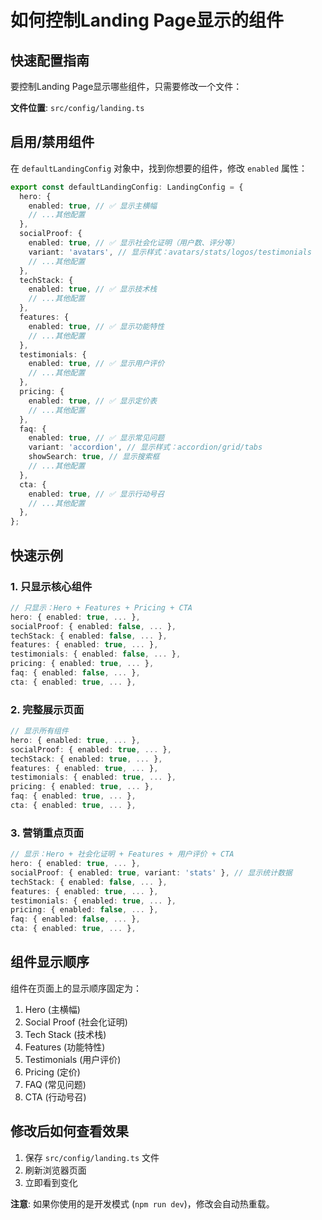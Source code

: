 # 如何控制Landing Page显示的组件

## 快速配置指南

要控制Landing Page显示哪些组件，只需要修改一个文件：

**文件位置**: `src/config/landing.ts`

## 启用/禁用组件

在 `defaultLandingConfig` 对象中，找到你想要的组件，修改 `enabled` 属性：

```typescript
export const defaultLandingConfig: LandingConfig = {
  hero: {
    enabled: true, // ✅ 显示主横幅
    // ...其他配置
  },
  socialProof: {
    enabled: true, // ✅ 显示社会化证明（用户数、评分等）
    variant: 'avatars', // 显示样式：avatars/stats/logos/testimonials
    // ...其他配置
  },
  techStack: {
    enabled: true, // ✅ 显示技术栈
    // ...其他配置
  },
  features: {
    enabled: true, // ✅ 显示功能特性
    // ...其他配置
  },
  testimonials: {
    enabled: true, // ✅ 显示用户评价
    // ...其他配置
  },
  pricing: {
    enabled: true, // ✅ 显示定价表
    // ...其他配置
  },
  faq: {
    enabled: true, // ✅ 显示常见问题
    variant: 'accordion', // 显示样式：accordion/grid/tabs
    showSearch: true, // 显示搜索框
    // ...其他配置
  },
  cta: {
    enabled: true, // ✅ 显示行动号召
    // ...其他配置
  },
};
```

## 快速示例

### 1. 只显示核心组件

```typescript
// 只显示：Hero + Features + Pricing + CTA
hero: { enabled: true, ... },
socialProof: { enabled: false, ... },
techStack: { enabled: false, ... },
features: { enabled: true, ... },
testimonials: { enabled: false, ... },
pricing: { enabled: true, ... },
faq: { enabled: false, ... },
cta: { enabled: true, ... },
```

### 2. 完整展示页面

```typescript
// 显示所有组件
hero: { enabled: true, ... },
socialProof: { enabled: true, ... },
techStack: { enabled: true, ... },
features: { enabled: true, ... },
testimonials: { enabled: true, ... },
pricing: { enabled: true, ... },
faq: { enabled: true, ... },
cta: { enabled: true, ... },
```

### 3. 营销重点页面

```typescript
// 显示：Hero + 社会化证明 + Features + 用户评价 + CTA
hero: { enabled: true, ... },
socialProof: { enabled: true, variant: 'stats' }, // 显示统计数据
techStack: { enabled: false, ... },
features: { enabled: true, ... },
testimonials: { enabled: true, ... },
pricing: { enabled: false, ... },
faq: { enabled: false, ... },
cta: { enabled: true, ... },
```

## 组件显示顺序

组件在页面上的显示顺序固定为：

1. Hero (主横幅)
2. Social Proof (社会化证明)
3. Tech Stack (技术栈)
4. Features (功能特性)
5. Testimonials (用户评价)
6. Pricing (定价)
7. FAQ (常见问题)
8. CTA (行动号召)

## 修改后如何查看效果

1. 保存 `src/config/landing.ts` 文件
2. 刷新浏览器页面
3. 立即看到变化

**注意**: 如果你使用的是开发模式 (`npm run dev`)，修改会自动热重载。
